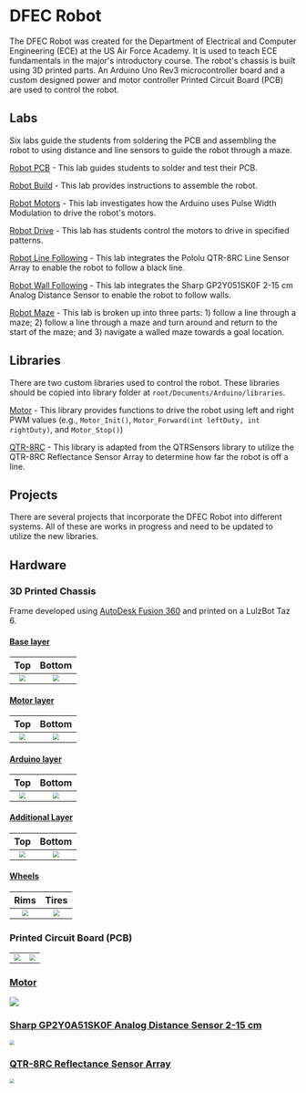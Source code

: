 # DFEC Robot

The DFEC Robot was created for the Department of Electrical and Computer Engineering (ECE) at the US Air Force Academy. It is used to teach ECE fundamentals in the major's introductory course. The robot's chassis is built using 3D printed parts. An Arduino Uno Rev3 microcontroller board and a custom designed power and motor controller Printed Circuit Board (PCB) are used to control the robot.

## Labs

Six labs guide the students from soldering the PCB and assembling the robot to using distance and line sensors to guide the robot through a maze.

[Robot PCB](labs/0_robot_pcb/robot_pcb.pdf) - This lab guides students to solder and test their PCB.

[Robot Build](labs/1robot_build/robot_build.pdf) - This lab provides instructions to assemble the robot.

[Robot Motors](labs/2_robot_motors/robot_motors.pdf) - This lab investigates how the Arduino uses Pulse Width Modulation to drive the robot's motors.

[Robot Drive](labs/3_robot_drive/robot_drive.pdf) - This lab has students control the motors to drive in specified patterns.

[Robot Line Following](labs/4_robot_linefollowing/robot_linefollowing.pdf) - This lab integrates the Pololu QTR-8RC Line Sensor Array to enable the robot to follow a black line.

[Robot Wall Following](labs/5_robot_wallfollowing/robot_wallfollowing.pdf) - This lab integrates the Sharp GP2Y051SK0F 2-15 cm Analog Distance Sensor to enable the robot to follow walls.

[Robot Maze](labs/6_robot_maze/robot_maze.pdf) - This lab is broken up into three parts: 1) follow a line through a maze; 2) follow a line through a maze and turn around and return to the start of the maze; and 3) navigate a walled maze towards a goal location.

## Libraries

There are two custom libraries used to control the robot. These libraries should be copied into library folder at `root/Documents/Arduino/libraries`.

[Motor](labs/libraries/Motor/Motor.h) - This library provides functions to drive the robot using left and right PWM values (e.g., `Motor_Init()`, `Motor_Forward(int leftDuty, int rightDuty)`, and `Motor_Stop()`)

[QTR-8RC](labs/libraries/QTR-8RC/QTR-8RC.h) - This library is adapted from the QTRSensors library to utilize the QTR-8RC Reflectance Sensor Array to determine how far the robot is off a line.

## Projects

There are several projects that incorporate the DFEC Robot into different systems. All of these are works in progress and need to be updated to utilize the new libraries.

## Hardware

### 3D Printed Chassis

Frame developed using [AutoDesk Fusion 360](https://www.autodesk.com/products/fusion-360/overview) and printed on a LulzBot Taz 6.

#### [Base layer](3D_Printing/stl/BaseLayer.stl)

|                          Top                           |                          Bottom                           |
| :----------------------------------------------------: | :-------------------------------------------------------: |
| <img src="pics/baselayertop.png" style="zoom: 67%;" /> | <img src="pics/baselayerbottom.png" style="zoom: 67%;" /> |

#### [Motor layer](3D_Printing/stl/MotorLayer.stl)

|                          Top                           |                          Bottom                           |
| :----------------------------------------------------: | :-------------------------------------------------------: |
| <img src="pics/motorlayertop.png" style="zoom:67%;" /> | <img src="pics/motorlayerbottom.png" style="zoom:67%;" /> |

#### [Arduino layer](3D_Printing/stl/ArduinoLayer.stl)

|                          Top                          |                           Bottom                            |
| :---------------------------------------------------: | :---------------------------------------------------------: |
| <img src="pics/arduinolayer.png" style="zoom:67%;" /> | <img src="pics/arduinolayerbottom.png" style="zoom:67%;" /> |

#### [Additional Layer](3D_Printing/stl/Layer.stl)

|                      Top                       |                        Bottom                        |
| :--------------------------------------------: | :--------------------------------------------------: |
| <img src="pics/layer.png" style="zoom:67%;" /> | <img src="pics/layerbottom.png" style="zoom:67%;" /> |

#### [Wheels](3D_Printing/stl/rims.stl)

|                      Rims                      |                     Tires                      |
| :--------------------------------------------: | :--------------------------------------------: |
| <img src="pics/wheel.png" style="zoom:70%;" /> | <img src="pics/tires.png" style="zoom:70%;" /> |



### Printed Circuit Board (PCB)

|                                                   |                                               |
| :-----------------------------------------------: | :-------------------------------------------: |
| <img src="pics/robot3D.png" style="zoom: 67%;" /> | <img src="pics/pcb.png" style="zoom: 67%;" /> |

### [Motor](https://www.adafruit.com/product/3777)

![](pics/motor-1.png)

### [Sharp GP2Y0A51SK0F Analog Distance Sensor 2-15 cm](https://www.pololu.com/product/2450)

<img src="pics/sharp.jpg" style="zoom:50%;" />

### [QTR-8RC Reflectance Sensor Array](https://www.pololu.com/product/961)

<img src="pics/reflectance.jpg" style="zoom:50%;" />